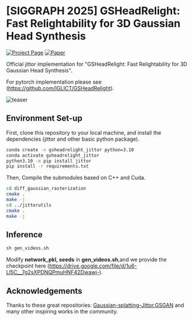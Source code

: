 # [SIGGRAPH 2025] GSHeadRelight: Fast Relightability for 3D Gaussian Head Synthesis 

<a href="http://www.geometrylearning.com/JittorGL"><img src="https://img.shields.io/badge/Project_Page-green" alt="Project Page"></a>
<a href="https://dl.acm.org/doi/10.1145/3721238.3730614"><img src="https://img.shields.io/badge/Paper-red" alt="Paper"></a>

Official jittor implementation for "GSHeadRelight: Fast Relightability for 3D Gaussian Head Synthesis".

For pytorch implementation please see (https://github.com/IGLICT/GSHeadRelight).

![teaser](asset\images\teaser.png)



## Environment Set-up

First, clone this repository to your local machine, and install the dependencies (jittor and other basic python package). 

```bash
conda create -n gsheadrelight_jittor python=3.10
conda activate gsheadrelight_jittor
python3.10 -m pip install jittor
pip install -r requirements.txt
```

Then, Compile the submodules based on C++ and Cuda. 

```bash
cd diff_gaussian_rasterization
cmake .
make -j
cd ../jittorutils
cmake .
make -j
```


## Inference


```bash
sh gen_videos.sh
```

Modify **network_pkl, seeds** in **gen_videos.sh**,and we provide the checkpoint here (https://drive.google.com/file/d/1u6-Ll5C__7g2sXPDNQPmuHNF42Dwawj-).




## Acknowledgements

Thanks to these great repositories: [Gaussian-splatting-Jittor](https://github.com/otakuxiang/gaussian-splatting-jittor.git),[GSGAN](https://github.com/hse1032/GSGAN.git) and many other inspiring works in the community.

